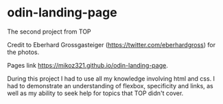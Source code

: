 # odin-landing-page
The second project from TOP

Credit to Eberhard Grossgasteiger (https://twitter.com/eberhardgross) for the photos.

Pages link https://mikoz321.github.io/odin-landing-page.

During this project I had to use all my knowledge involving html and css. I had to demonstrate an understanding of flexbox, specificity and links, as well as my ability to seek help for topics that TOP didn't cover.
